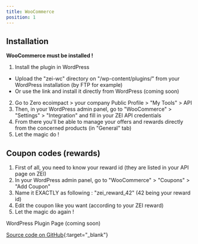 ```yaml
---
title: WooCommerce
position: 1
---
```


Installation
------------
**WooCommerce must be installed !**

1. Install the plugin in WordPress
  * Upload the "zei-wc" directory on "/wp-content/plugins/" from your WordPress installation (by FTP for example)
  * Or use the link and install it directly from WordPress (coming soon)
2. Go to Zero ecoimpact > your company Public Profile > "My Tools" > API
3. Then, in your WordPress admin panel, go to "WooCommerce" > "Settings" > "Integration" and fill in your ZEI API credentials
4. From there you'll be able to manage your offers and rewards directly from the concerned products (in "General" tab)
5. Let the magic do !

Coupon codes (rewards)
----------------------
1. First of all, you need to know your reward id (they are listed in your API page on ZEI)
2. In your WordPress admin panel, go to "WooCommerce" > "Coupons" > "Add Coupon"
3. Name it EXACTLY as following : "zei_reward_42" (42 being your reward id)
4. Edit the coupon like you want (according to your ZEI reward)
5. Let the magic do again !


WordPress Plugin Page (coming soon)

[Source code on GitHub](https://github.com/zeroecoimpact/API/tree/master/WooCommerce){:target="_blank"}
